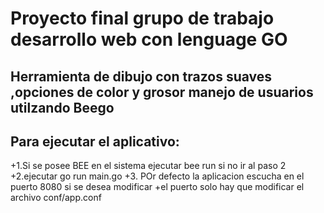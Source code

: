 Proyecto final grupo de trabajo desarrollo web con lenguage GO
===============================================================
Herramienta de dibujo con trazos suaves ,opciones de color y grosor manejo de usuarios utilzando Beego
----------------------------------------------------------------------------------------------------
Para ejecutar el aplicativo:
------------------------------------------------------------
+1.Si se posee BEE en el sistema ejecutar bee run si no ir al paso 2
+2.ejecutar go run main.go
+3. POr defecto la aplicacion escucha en el puerto 8080 si se desea modificar 
+el puerto solo hay que modificar el archivo conf/app.conf
